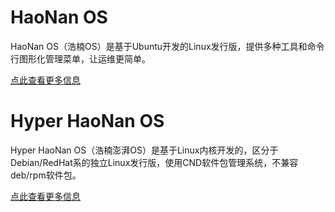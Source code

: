 # HaoNan OS

HaoNan OS（浩楠OS）是基于Ubuntu开发的Linux发行版，提供多种工具和命令行图形化管理菜单，让运维更简单。

[点此查看更多信息](normal.md)

# Hyper HaoNan OS

Hyper HaoNan OS（浩楠澎湃OS）是基于Linux内核开发的，区分于Debian/RedHat系的独立Linux发行版，使用CND软件包管理系统，不兼容deb/rpm软件包。

[点此查看更多信息](hyper.md)


